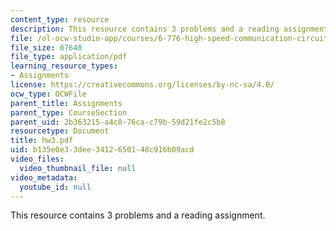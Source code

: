 ```yaml
---
content_type: resource
description: This resource contains 3 problems and a reading assignment.
file: /ol-ocw-studio-app/courses/6-776-high-speed-communication-circuits-spring-2005/b135e0e33dee3412650148c916b09acd_hw3.pdf
file_size: 87648
file_type: application/pdf
learning_resource_types:
- Assignments
license: https://creativecommons.org/licenses/by-nc-sa/4.0/
ocw_type: OCWFile
parent_title: Assignments
parent_type: CourseSection
parent_uid: 2b363215-a4c8-76ca-c79b-59d21fe2c5b8
resourcetype: Document
title: hw3.pdf
uid: b135e0e3-3dee-3412-6501-48c916b09acd
video_files:
  video_thumbnail_file: null
video_metadata:
  youtube_id: null
---
```

This resource contains 3 problems and a reading assignment.